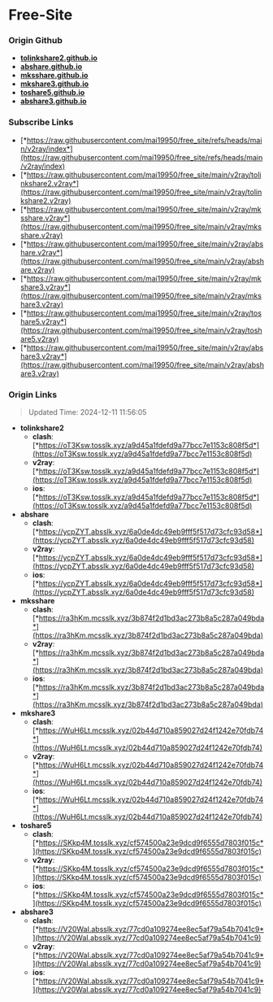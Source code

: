 # Free-Site

### Origin Github

- [**tolinkshare2.github.io**](https://github.com/tolinkshare2/tolinkshare2.github.io)
- [**abshare.github.io**](https://github.com/abshare/abshare.github.io)
- [**mksshare.github.io**](https://github.com/mksshare/mksshare.github.io)
- [**mkshare3.github.io**](https://github.com/mkshare3/mkshare3.github.io)
- [**toshare5.github.io**](https://github.com/toshare5/toshare5.github.io)
- [**abshare3.github.io**](https://github.com/abshare3/abshare3.github.io)

### Subscribe Links

- [*https://raw.githubusercontent.com/mai19950/free_site/refs/heads/main/v2ray/index*](https://raw.githubusercontent.com/mai19950/free_site/refs/heads/main/v2ray/index)
- [*https://raw.githubusercontent.com/mai19950/free_site/main/v2ray/tolinkshare2.v2ray*](https://raw.githubusercontent.com/mai19950/free_site/main/v2ray/tolinkshare2.v2ray)
- [*https://raw.githubusercontent.com/mai19950/free_site/main/v2ray/mksshare.v2ray*](https://raw.githubusercontent.com/mai19950/free_site/main/v2ray/mksshare.v2ray)
- [*https://raw.githubusercontent.com/mai19950/free_site/main/v2ray/abshare.v2ray*](https://raw.githubusercontent.com/mai19950/free_site/main/v2ray/abshare.v2ray)
- [*https://raw.githubusercontent.com/mai19950/free_site/main/v2ray/mkshare3.v2ray*](https://raw.githubusercontent.com/mai19950/free_site/main/v2ray/mkshare3.v2ray)
- [*https://raw.githubusercontent.com/mai19950/free_site/main/v2ray/toshare5.v2ray*](https://raw.githubusercontent.com/mai19950/free_site/main/v2ray/toshare5.v2ray)
- [*https://raw.githubusercontent.com/mai19950/free_site/main/v2ray/abshare3.v2ray*](https://raw.githubusercontent.com/mai19950/free_site/main/v2ray/abshare3.v2ray)

### Origin Links

> Updated Time: 2024-12-11 11:56:05

- **tolinkshare2**
  - **clash**: [*https://oT3Ksw.tosslk.xyz/a9d45a1fdefd9a77bcc7e1153c808f5d*](https://oT3Ksw.tosslk.xyz/a9d45a1fdefd9a77bcc7e1153c808f5d)
  - **v2ray**: [*https://oT3Ksw.tosslk.xyz/a9d45a1fdefd9a77bcc7e1153c808f5d*](https://oT3Ksw.tosslk.xyz/a9d45a1fdefd9a77bcc7e1153c808f5d)
  - **ios**: [*https://oT3Ksw.tosslk.xyz/a9d45a1fdefd9a77bcc7e1153c808f5d*](https://oT3Ksw.tosslk.xyz/a9d45a1fdefd9a77bcc7e1153c808f5d)
- **abshare**
  - **clash**: [*https://ycpZYT.absslk.xyz/6a0de4dc49eb9fff5f517d73cfc93d58*](https://ycpZYT.absslk.xyz/6a0de4dc49eb9fff5f517d73cfc93d58)
  - **v2ray**: [*https://ycpZYT.absslk.xyz/6a0de4dc49eb9fff5f517d73cfc93d58*](https://ycpZYT.absslk.xyz/6a0de4dc49eb9fff5f517d73cfc93d58)
  - **ios**: [*https://ycpZYT.absslk.xyz/6a0de4dc49eb9fff5f517d73cfc93d58*](https://ycpZYT.absslk.xyz/6a0de4dc49eb9fff5f517d73cfc93d58)
- **mksshare**
  - **clash**: [*https://ra3hKm.mcsslk.xyz/3b874f2d1bd3ac273b8a5c287a049bda*](https://ra3hKm.mcsslk.xyz/3b874f2d1bd3ac273b8a5c287a049bda)
  - **v2ray**: [*https://ra3hKm.mcsslk.xyz/3b874f2d1bd3ac273b8a5c287a049bda*](https://ra3hKm.mcsslk.xyz/3b874f2d1bd3ac273b8a5c287a049bda)
  - **ios**: [*https://ra3hKm.mcsslk.xyz/3b874f2d1bd3ac273b8a5c287a049bda*](https://ra3hKm.mcsslk.xyz/3b874f2d1bd3ac273b8a5c287a049bda)
- **mkshare3**
  - **clash**: [*https://WuH6Lt.mcsslk.xyz/02b44d710a859027d24f1242e70fdb74*](https://WuH6Lt.mcsslk.xyz/02b44d710a859027d24f1242e70fdb74)
  - **v2ray**: [*https://WuH6Lt.mcsslk.xyz/02b44d710a859027d24f1242e70fdb74*](https://WuH6Lt.mcsslk.xyz/02b44d710a859027d24f1242e70fdb74)
  - **ios**: [*https://WuH6Lt.mcsslk.xyz/02b44d710a859027d24f1242e70fdb74*](https://WuH6Lt.mcsslk.xyz/02b44d710a859027d24f1242e70fdb74)
- **toshare5**
  - **clash**: [*https://SKkp4M.tosslk.xyz/cf574500a23e9dcd9f6555d7803f015c*](https://SKkp4M.tosslk.xyz/cf574500a23e9dcd9f6555d7803f015c)
  - **v2ray**: [*https://SKkp4M.tosslk.xyz/cf574500a23e9dcd9f6555d7803f015c*](https://SKkp4M.tosslk.xyz/cf574500a23e9dcd9f6555d7803f015c)
  - **ios**: [*https://SKkp4M.tosslk.xyz/cf574500a23e9dcd9f6555d7803f015c*](https://SKkp4M.tosslk.xyz/cf574500a23e9dcd9f6555d7803f015c)
- **abshare3**
  - **clash**: [*https://V20WaI.absslk.xyz/77cd0a109274ee8ec5af79a54b7041c9*](https://V20WaI.absslk.xyz/77cd0a109274ee8ec5af79a54b7041c9)
  - **v2ray**: [*https://V20WaI.absslk.xyz/77cd0a109274ee8ec5af79a54b7041c9*](https://V20WaI.absslk.xyz/77cd0a109274ee8ec5af79a54b7041c9)
  - **ios**: [*https://V20WaI.absslk.xyz/77cd0a109274ee8ec5af79a54b7041c9*](https://V20WaI.absslk.xyz/77cd0a109274ee8ec5af79a54b7041c9)
